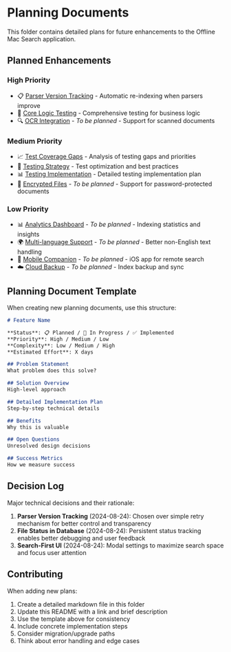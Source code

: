 # Planning Documents

This folder contains detailed plans for future enhancements to the Offline Mac Search application.

## Planned Enhancements

### High Priority
- 📋 [Parser Version Tracking](./parser-version-tracking.md) - Automatic re-indexing when parsers improve
- 🧪 [Core Logic Testing](./core-logic-testing-plan.md) - Comprehensive testing for business logic
- 🔍 [OCR Integration](./ocr-integration.md) - *To be planned* - Support for scanned documents

### Medium Priority  
- 📈 [Test Coverage Gaps](./test-coverage-gaps.md) - Analysis of testing gaps and priorities
- 🎯 [Testing Strategy](./testing-strategy.md) - Test optimization and best practices
- 📊 [Testing Implementation](./testing-implementation-summary.md) - Detailed testing implementation plan
- 🔐 [Encrypted Files](./encrypted-files.md) - *To be planned* - Support for password-protected documents

### Low Priority
- 📊 [Analytics Dashboard](./analytics-dashboard.md) - *To be planned* - Indexing statistics and insights
- 🌍 [Multi-language Support](./multi-language.md) - *To be planned* - Better non-English text handling
- 📱 [Mobile Companion](./mobile-companion.md) - *To be planned* - iOS app for remote search
- ☁️ [Cloud Backup](./cloud-backup.md) - *To be planned* - Index backup and sync

## Planning Document Template

When creating new planning documents, use this structure:

```markdown
# Feature Name

**Status**: 📋 Planned / 🚧 In Progress / ✅ Implemented  
**Priority**: High / Medium / Low  
**Complexity**: Low / Medium / High  
**Estimated Effort**: X days  

## Problem Statement
What problem does this solve?

## Solution Overview
High-level approach

## Detailed Implementation Plan
Step-by-step technical details

## Benefits
Why this is valuable

## Open Questions
Unresolved design decisions

## Success Metrics
How we measure success
```

## Decision Log

Major technical decisions and their rationale:

1. **Parser Version Tracking** (2024-08-24): Chosen over simple retry mechanism for better control and transparency
2. **File Status in Database** (2024-08-24): Persistent status tracking enables better debugging and user feedback
3. **Search-First UI** (2024-08-24): Modal settings to maximize search space and focus user attention

## Contributing

When adding new plans:
1. Create a detailed markdown file in this folder
2. Update this README with a link and brief description
3. Use the template above for consistency
4. Include concrete implementation steps
5. Consider migration/upgrade paths
6. Think about error handling and edge cases